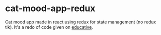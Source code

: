 # cat-mood-app-redux
Cat mood app made in react using redux for state management (no redux tlk). It's a redo of code given on [educative](https://www.educative.io/courses/intermediate-redux-toolkit/myll2XJLEJA).
